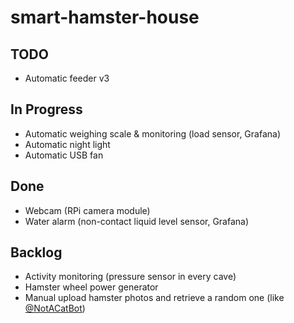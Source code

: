 # smart-hamster-house

## TODO
- Automatic feeder v3

## In Progress
- Automatic weighing scale & monitoring (load sensor, Grafana)
- Automatic night light
- Automatic USB fan

## Done
- Webcam (RPi camera module)
- Water alarm (non-contact liquid level sensor, Grafana)

## Backlog
- Activity monitoring (pressure sensor in every cave)
- Hamster wheel power generator
- Manual upload hamster photos and retrieve a random one (like [@NotACatBot](https://t.me/NotACatBot?ref=producthunt))

